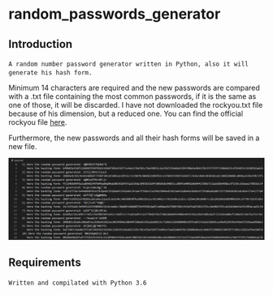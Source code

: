 # random_passwords_generator

## Introduction
`A random number password generator written in Python, also it will generate his hash form.` 
<br />

Minimum 14 characters are required and the new passwords are compared with a .txt file containing the most common passwords, if it is the same as one of those, it will be discarded. I have not downloaded the rockyou.txt file because of his dimension, but a reduced one. You can find the official rockyou file <a href="https://github.com/brannondorsey/naive-hashcat/releases/download/data/rockyou.txt" target="_blank">here</a>.
<br />
  
Furthermore, the new passwords and all their hash forms will be saved in a new file. 
<br />

![This is an image](/images/newfile.png)

## Requirements
`Written and compilated with Python 3.6`
